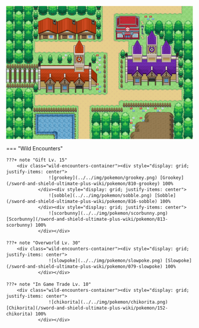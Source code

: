 <img src="../../img/routes/Wedgehurst.png" alt="Wedgehurst"/>

=== "Wild Encounters"


	???+ note "Gift Lv. 15"
		<div class="wild-encounters-container"><div style="display: grid; justify-items: center">
                    ![grookey](../../img/pokemon/grookey.png) [Grookey](/sword-and-shield-ultimate-plus-wiki/pokemon/810-grookey) 100%
                </div><div style="display: grid; justify-items: center">
                    ![sobble](../../img/pokemon/sobble.png) [Sobble](/sword-and-shield-ultimate-plus-wiki/pokemon/816-sobble) 100%
                </div><div style="display: grid; justify-items: center">
                    ![scorbunny](../../img/pokemon/scorbunny.png) [Scorbunny](/sword-and-shield-ultimate-plus-wiki/pokemon/813-scorbunny) 100%
                </div></div>

	???+ note "Overworld Lv. 30"
		<div class="wild-encounters-container"><div style="display: grid; justify-items: center">
                    ![slowpoke](../../img/pokemon/slowpoke.png) [Slowpoke](/sword-and-shield-ultimate-plus-wiki/pokemon/079-slowpoke) 100%
                </div></div>

	???+ note "In Game Trade Lv. 10"
		<div class="wild-encounters-container"><div style="display: grid; justify-items: center">
                    ![chikorita](../../img/pokemon/chikorita.png) [Chikorita](/sword-and-shield-ultimate-plus-wiki/pokemon/152-chikorita) 100%
                </div></div>



